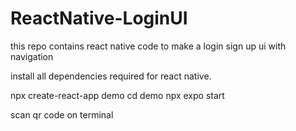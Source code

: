 # ReactNative-LoginUI
this repo contains react native code to make a login sign up ui with navigation

install all dependencies required for react native.

npx create-react-app demo
cd demo
npx expo start

scan qr code on terminal
